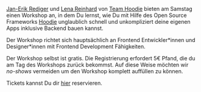  [Jan-Erik Rediger](https://twitter.com/badboy_) und [Lena Reinhard](https://twitter.com/ffffux) von [Team Hoodie](http://neighbourhood.ie/) bieten am Samstag einen Workshop an, in dem Du lernst, wie Du mit Hilfe des Open Source Frameworks [Hoodie](http://hood.ie) unglaublich schnell und unkompliziert deine eigenen Apps inklusive Backend bauen kannst.

Der Workshop richtet sich hauptsächlich an Frontend Entwickler\*innen und Designer*innen mit Frontend Development Fähigkeiten.

Der Workshop selbst ist gratis. Die Registrierung erfordert 5€ Pfand, die du am Tag des Workshops zurück bekommst. Auf diese Weise möchten wir *no-shows* vermeiden um den Workshop komplett auffüllen zu können. 

Tickets kannst Du dir [hier](https://ti.to/concat/barcamp2014?release_id=flytcjmhntw) reservieren. 
